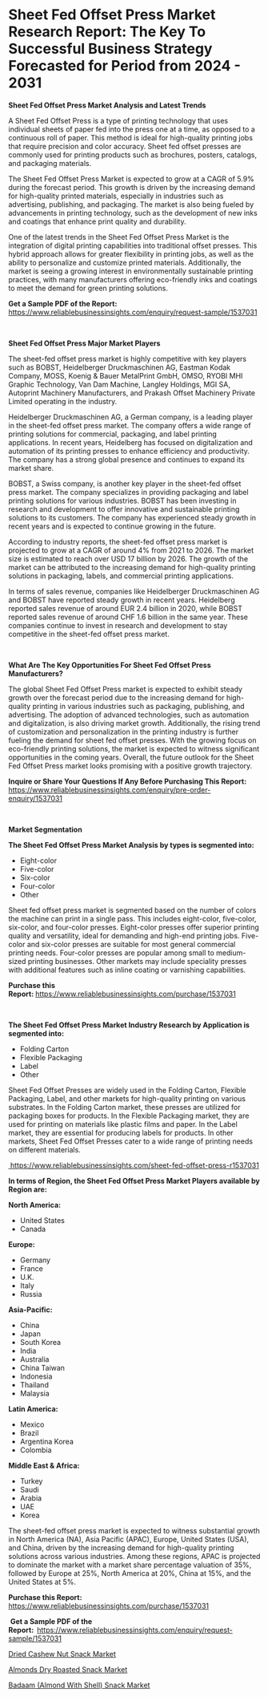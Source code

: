 <p><h1>Sheet Fed Offset Press Market Research Report: The Key To Successful Business Strategy Forecasted for Period from 2024 - 2031</h1></p><p><strong>Sheet Fed Offset Press Market Analysis and Latest Trends</strong></p>
<p><p>A Sheet Fed Offset Press is a type of printing technology that uses individual sheets of paper fed into the press one at a time, as opposed to a continuous roll of paper. This method is ideal for high-quality printing jobs that require precision and color accuracy. Sheet fed offset presses are commonly used for printing products such as brochures, posters, catalogs, and packaging materials.</p><p>The Sheet Fed Offset Press Market is expected to grow at a CAGR of 5.9% during the forecast period. This growth is driven by the increasing demand for high-quality printed materials, especially in industries such as advertising, publishing, and packaging. The market is also being fueled by advancements in printing technology, such as the development of new inks and coatings that enhance print quality and durability.</p><p>One of the latest trends in the Sheet Fed Offset Press Market is the integration of digital printing capabilities into traditional offset presses. This hybrid approach allows for greater flexibility in printing jobs, as well as the ability to personalize and customize printed materials. Additionally, the market is seeing a growing interest in environmentally sustainable printing practices, with many manufacturers offering eco-friendly inks and coatings to meet the demand for green printing solutions.</p></p>
<p><strong>Get a Sample PDF of the Report:&nbsp;</strong> <a href="https://www.reliablebusinessinsights.com/enquiry/request-sample/1537031">https://www.reliablebusinessinsights.com/enquiry/request-sample/1537031</a></p>
<p>&nbsp;</p>
<p><strong>Sheet Fed Offset Press Major Market Players</strong></p>
<p><p>The sheet-fed offset press market is highly competitive with key players such as BOBST, Heidelberger Druckmaschinen AG, Eastman Kodak Company, MOSS, Koenig & Bauer MetalPrint GmbH, OMSO, RYOBI MHI Graphic Technology, Van Dam Machine, Langley Holdings, MGI SA, Autoprint Machinery Manufacturers, and Prakash Offset Machinery Private Limited operating in the industry. </p><p>Heidelberger Druckmaschinen AG, a German company, is a leading player in the sheet-fed offset press market. The company offers a wide range of printing solutions for commercial, packaging, and label printing applications. In recent years, Heidelberg has focused on digitalization and automation of its printing presses to enhance efficiency and productivity. The company has a strong global presence and continues to expand its market share.</p><p>BOBST, a Swiss company, is another key player in the sheet-fed offset press market. The company specializes in providing packaging and label printing solutions for various industries. BOBST has been investing in research and development to offer innovative and sustainable printing solutions to its customers. The company has experienced steady growth in recent years and is expected to continue growing in the future.</p><p>According to industry reports, the sheet-fed offset press market is projected to grow at a CAGR of around 4% from 2021 to 2026. The market size is estimated to reach over USD 17 billion by 2026. The growth of the market can be attributed to the increasing demand for high-quality printing solutions in packaging, labels, and commercial printing applications.</p><p>In terms of sales revenue, companies like Heidelberger Druckmaschinen AG and BOBST have reported steady growth in recent years. Heidelberg reported sales revenue of around EUR 2.4 billion in 2020, while BOBST reported sales revenue of around CHF 1.6 billion in the same year. These companies continue to invest in research and development to stay competitive in the sheet-fed offset press market.</p></p>
<p>&nbsp;</p>
<p><strong>What Are The Key Opportunities For Sheet Fed Offset Press Manufacturers?</strong></p>
<p><p>The global Sheet Fed Offset Press market is expected to exhibit steady growth over the forecast period due to the increasing demand for high-quality printing in various industries such as packaging, publishing, and advertising. The adoption of advanced technologies, such as automation and digitalization, is also driving market growth. Additionally, the rising trend of customization and personalization in the printing industry is further fueling the demand for sheet fed offset presses. With the growing focus on eco-friendly printing solutions, the market is expected to witness significant opportunities in the coming years. Overall, the future outlook for the Sheet Fed Offset Press market looks promising with a positive growth trajectory.</p></p>
<p><strong>Inquire or Share Your Questions If Any Before Purchasing This Report:</strong> <a href="https://www.reliablebusinessinsights.com/enquiry/pre-order-enquiry/1537031">https://www.reliablebusinessinsights.com/enquiry/pre-order-enquiry/1537031</a></p>
<p>&nbsp;</p>
<p><strong>Market Segmentation</strong></p>
<p><strong>The Sheet Fed Offset Press Market Analysis by types is segmented into:</strong></p>
<p><ul><li>Eight-color</li><li>Five-color</li><li>Six-color</li><li>Four-color</li><li>Other</li></ul></p>
<p><p>Sheet fed offset press market is segmented based on the number of colors the machine can print in a single pass. This includes eight-color, five-color, six-color, and four-color presses. Eight-color presses offer superior printing quality and versatility, ideal for demanding and high-end printing jobs. Five-color and six-color presses are suitable for most general commercial printing needs. Four-color presses are popular among small to medium-sized printing businesses. Other markets may include speciality presses with additional features such as inline coating or varnishing capabilities.</p></p>
<p><strong>Purchase this Report:&nbsp;</strong><a href="https://www.reliablebusinessinsights.com/purchase/1537031">https://www.reliablebusinessinsights.com/purchase/1537031</a></p>
<p>&nbsp;</p>
<p><strong>The Sheet Fed Offset Press Market Industry Research by Application is segmented into:</strong></p>
<p><ul><li>Folding Carton</li><li>Flexible Packaging</li><li>Label</li><li>Other</li></ul></p>
<p><p>Sheet Fed Offset Presses are widely used in the Folding Carton, Flexible Packaging, Label, and other markets for high-quality printing on various substrates. In the Folding Carton market, these presses are utilized for packaging boxes for products. In the Flexible Packaging market, they are used for printing on materials like plastic films and paper. In the Label market, they are essential for producing labels for products. In other markets, Sheet Fed Offset Presses cater to a wide range of printing needs on different materials.</p></p>
<p><a href="https://www.reliablebusinessinsights.com/sheet-fed-offset-press-r1537031">&nbsp;https://www.reliablebusinessinsights.com/sheet-fed-offset-press-r1537031</a></p>
<p><strong>In terms of Region, the Sheet Fed Offset Press Market Players available by Region are:</strong></p>
<p>
    <p> <strong> North America: </strong>
        <ul>
            <li>United States</li>
            <li>Canada</li>
        </ul>
        </p> 
    <p> <strong> Europe: </strong>
        <ul>
            <li>Germany</li>
            <li>France</li>
            <li>U.K.</li>
            <li>Italy</li>
            <li>Russia</li>
        </ul>
        </p> 
    <p> <strong> Asia-Pacific: </strong>
        <ul>
            <li>China</li>
            <li>Japan</li>
            <li>South Korea</li>
            <li>India</li>
            <li>Australia</li>
            <li>China Taiwan</li>
            <li>Indonesia</li>
            <li>Thailand</li>
            <li>Malaysia</li>
        </ul>
        </p> 
    <p> <strong> Latin America: </strong>
        <ul>
            <li>Mexico</li>
            <li>Brazil</li>
            <li>Argentina Korea</li>
            <li>Colombia</li>
        </ul>
        </p> 
    <p> <strong> Middle East & Africa: </strong>
        <ul>
            <li>Turkey</li>
            <li>Saudi</li>
            <li>Arabia</li>
            <li>UAE</li>
            <li>Korea</li>
        </ul>
    </p>
    </p>
<p><p>The sheet-fed offset press market is expected to witness substantial growth in North America (NA), Asia Pacific (APAC), Europe, United States (USA), and China, driven by the increasing demand for high-quality printing solutions across various industries. Among these regions, APAC is projected to dominate the market with a market share percentage valuation of 35%, followed by Europe at 25%, North America at 20%, China at 15%, and the United States at 5%.</p></p>
<p><strong>Purchase this Report: </strong><a href="https://www.reliablebusinessinsights.com/purchase/1537031">https://www.reliablebusinessinsights.com/purchase/1537031</a></p>
<p>&nbsp;<strong>Get a Sample PDF of the Report:&nbsp;&nbsp;</strong><a href="https://www.reliablebusinessinsights.com/enquiry/request-sample/1537031">https://www.reliablebusinessinsights.com/enquiry/request-sample/1537031</a></p>
<p><strong></strong></p>
<p><p><a href="https://github.com/msbsaifansami/Market-Research-Report-List-1/blob/main/dried-cashew-nut-snack-market.md">Dried Cashew Nut Snack Market</a></p><p><a href="https://github.com/angeliabkratze/Market-Research-Report-List-1/blob/main/almonds-dry-roasted-snack-market.md">Almonds Dry Roasted Snack Market</a></p><p><a href="https://github.com/EveKerluke2023/Market-Research-Report-List-1/blob/main/badaam-almond-with-shell-snack-market.md">Badaam (Almond With Shell) Snack Market</a></p></p>